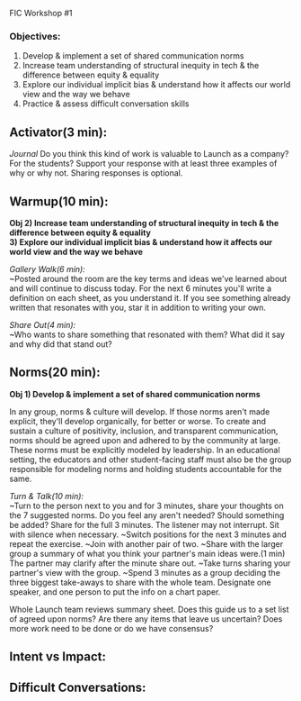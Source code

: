 FIC Workshop #1

### Objectives:
1) Develop & implement a set of shared communication norms
2) Increase team understanding of structural inequity in tech & the difference between equity & equality  
3) Explore our individual implicit bias & understand how it affects our world view and the way we behave  
4) Practice & assess difficult conversation skills  

## Activator(3 min):  
*Journal*
Do you think this kind of work is valuable to Launch as a company? For the students? Support your response with at least three examples of why or why not. Sharing responses is optional.

## Warmup(10 min):
**Obj 2) Increase team understanding of structural inequity in tech & the difference  between equity & equality  
    3) Explore our individual implicit bias & understand how it affects our world view and the way we behave**  

*Gallery Walk(6 min):*  
~Posted around the room are the key terms and ideas we've learned about and will continue to discuss today. For the next 6 minutes you'll write a definition on each sheet, as you understand it. If you see something already written that resonates with you, star it in addition to writing your own.  

*Share Out(4 min):*  
~Who wants to share something that resonated with them? What did it say and why did that stand out?  

## Norms(20 min):
**Obj 1) Develop & implement a set of shared communication norms**  

In any group, norms & culture will develop. If those norms aren't made explicit, they'll develop organically, for better or worse. To create and sustain a culture of positivity, inclusion, and transparent communication, norms should be agreed upon and adhered to by the community at large. These norms must be explicitly modeled by leadership. In an educational setting, the educators and other student-facing staff must also be the group responsible for modeling norms and holding students accountable for the same.

*Turn & Talk(10 min):*  
~Turn to the person next to you and for 3 minutes, share your thoughts on the 7 suggested norms. Do you feel any aren't needed? Should something be added? Share for the full 3 minutes. The listener may not interrupt. Sit with silence when necessary.
~Switch positions for the next 3 minutes and repeat the exercise.
~Join with another pair of two.
~Share with the larger group a summary of what you think your partner's main ideas were.(1 min) The partner may clarify after the minute share out.
~Take turns sharing your partner's view with the group.
~Spend 3 minutes as a group deciding the three biggest take-aways to share with the whole team. Designate one speaker, and one person to put the info on a chart paper.

Whole Launch team reviews summary sheet. Does this guide us to a set list of agreed upon norms? Are there any items that leave us uncertain? Does more work need to be done or do we have consensus?

## Intent vs Impact:


## Difficult Conversations:
